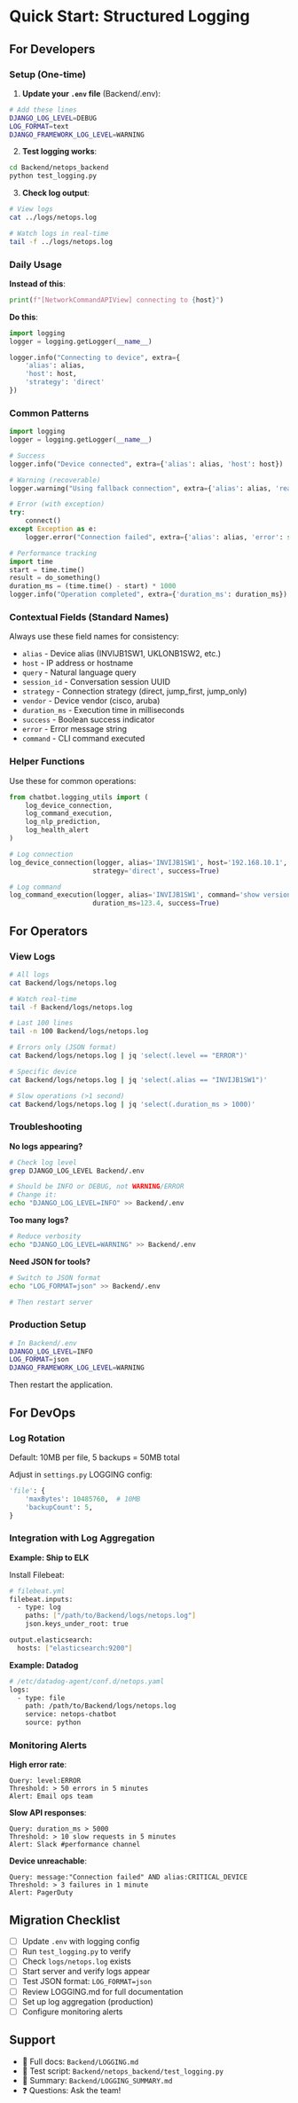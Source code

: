 # Quick Start: Structured Logging

## For Developers

### Setup (One-time)

1. **Update your `.env` file** (Backend/.env):
```bash
# Add these lines
DJANGO_LOG_LEVEL=DEBUG
LOG_FORMAT=text
DJANGO_FRAMEWORK_LOG_LEVEL=WARNING
```

2. **Test logging works**:
```bash
cd Backend/netops_backend
python test_logging.py
```

3. **Check log output**:
```bash
# View logs
cat ../logs/netops.log

# Watch logs in real-time
tail -f ../logs/netops.log
```

### Daily Usage

**Instead of this**:
```python
print(f"[NetworkCommandAPIView] connecting to {host}")
```

**Do this**:
```python
import logging
logger = logging.getLogger(__name__)

logger.info("Connecting to device", extra={
    'alias': alias,
    'host': host,
    'strategy': 'direct'
})
```

### Common Patterns

```python
import logging
logger = logging.getLogger(__name__)

# Success
logger.info("Device connected", extra={'alias': alias, 'host': host})

# Warning (recoverable)
logger.warning("Using fallback connection", extra={'alias': alias, 'reason': 'primary failed'})

# Error (with exception)
try:
    connect()
except Exception as e:
    logger.error("Connection failed", extra={'alias': alias, 'error': str(e)}, exc_info=True)

# Performance tracking
import time
start = time.time()
result = do_something()
duration_ms = (time.time() - start) * 1000
logger.info("Operation completed", extra={'duration_ms': duration_ms})
```

### Contextual Fields (Standard Names)

Always use these field names for consistency:

- `alias` - Device alias (INVIJB1SW1, UKLONB1SW2, etc.)
- `host` - IP address or hostname
- `query` - Natural language query
- `session_id` - Conversation session UUID
- `strategy` - Connection strategy (direct, jump_first, jump_only)
- `vendor` - Device vendor (cisco, aruba)
- `duration_ms` - Execution time in milliseconds
- `success` - Boolean success indicator
- `error` - Error message string
- `command` - CLI command executed

### Helper Functions

Use these for common operations:

```python
from chatbot.logging_utils import (
    log_device_connection,
    log_command_execution,
    log_nlp_prediction,
    log_health_alert
)

# Log connection
log_device_connection(logger, alias='INVIJB1SW1', host='192.168.10.1', 
                     strategy='direct', success=True)

# Log command
log_command_execution(logger, alias='INVIJB1SW1', command='show version',
                     duration_ms=123.4, success=True)
```

## For Operators

### View Logs

```bash
# All logs
cat Backend/logs/netops.log

# Watch real-time
tail -f Backend/logs/netops.log

# Last 100 lines
tail -n 100 Backend/logs/netops.log

# Errors only (JSON format)
cat Backend/logs/netops.log | jq 'select(.level == "ERROR")'

# Specific device
cat Backend/logs/netops.log | jq 'select(.alias == "INVIJB1SW1")'

# Slow operations (>1 second)
cat Backend/logs/netops.log | jq 'select(.duration_ms > 1000)'
```

### Troubleshooting

**No logs appearing?**
```bash
# Check log level
grep DJANGO_LOG_LEVEL Backend/.env

# Should be INFO or DEBUG, not WARNING/ERROR
# Change it:
echo "DJANGO_LOG_LEVEL=INFO" >> Backend/.env
```

**Too many logs?**
```bash
# Reduce verbosity
echo "DJANGO_LOG_LEVEL=WARNING" >> Backend/.env
```

**Need JSON for tools?**
```bash
# Switch to JSON format
echo "LOG_FORMAT=json" >> Backend/.env

# Then restart server
```

### Production Setup

```bash
# In Backend/.env
DJANGO_LOG_LEVEL=INFO
LOG_FORMAT=json
DJANGO_FRAMEWORK_LOG_LEVEL=WARNING
```

Then restart the application.

## For DevOps

### Log Rotation

Default: 10MB per file, 5 backups = 50MB total

Adjust in `settings.py` LOGGING config:
```python
'file': {
    'maxBytes': 10485760,  # 10MB
    'backupCount': 5,
}
```

### Integration with Log Aggregation

**Example: Ship to ELK**

Install Filebeat:
```bash
# filebeat.yml
filebeat.inputs:
  - type: log
    paths: ["/path/to/Backend/logs/netops.log"]
    json.keys_under_root: true

output.elasticsearch:
  hosts: ["elasticsearch:9200"]
```

**Example: Datadog**
```bash
# /etc/datadog-agent/conf.d/netops.yaml
logs:
  - type: file
    path: /path/to/Backend/logs/netops.log
    service: netops-chatbot
    source: python
```

### Monitoring Alerts

**High error rate**:
```
Query: level:ERROR
Threshold: > 50 errors in 5 minutes
Alert: Email ops team
```

**Slow API responses**:
```
Query: duration_ms > 5000
Threshold: > 10 slow requests in 5 minutes
Alert: Slack #performance channel
```

**Device unreachable**:
```
Query: message:"Connection failed" AND alias:CRITICAL_DEVICE
Threshold: > 3 failures in 1 minute
Alert: PagerDuty
```

## Migration Checklist

- [ ] Update `.env` with logging config
- [ ] Run `test_logging.py` to verify
- [ ] Check `logs/netops.log` exists
- [ ] Start server and verify logs appear
- [ ] Test JSON format: `LOG_FORMAT=json`
- [ ] Review LOGGING.md for full documentation
- [ ] Set up log aggregation (production)
- [ ] Configure monitoring alerts

## Support

- 📖 Full docs: `Backend/LOGGING.md`
- 🧪 Test script: `Backend/netops_backend/test_logging.py`
- 📝 Summary: `Backend/LOGGING_SUMMARY.md`
- ❓ Questions: Ask the team!
